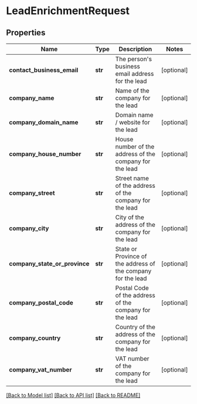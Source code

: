 # LeadEnrichmentRequest

## Properties
Name | Type | Description | Notes
------------ | ------------- | ------------- | -------------
**contact_business_email** | **str** | The person&#39;s business email address for the lead | [optional] 
**company_name** | **str** | Name of the company for the lead | [optional] 
**company_domain_name** | **str** | Domain name / website for the lead | [optional] 
**company_house_number** | **str** | House number of the address of the company for the lead | [optional] 
**company_street** | **str** | Street name of the address of the company for the lead | [optional] 
**company_city** | **str** | City of the address of the company for the lead | [optional] 
**company_state_or_province** | **str** | State or Province of the address of the company for the lead | [optional] 
**company_postal_code** | **str** | Postal Code of the address of the company for the lead | [optional] 
**company_country** | **str** | Country of the address of the company for the lead | [optional] 
**company_vat_number** | **str** | VAT number of the company for the lead | [optional] 

[[Back to Model list]](../README.md#documentation-for-models) [[Back to API list]](../README.md#documentation-for-api-endpoints) [[Back to README]](../README.md)


